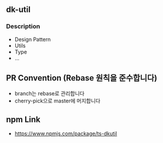 ## dk-util

### Description 
- Design Pattern
- Utils
- Type
- ...

## PR Convention (Rebase 원칙을 준수합니다)
- branch는 rebase로 관리합니다
- cherry-pick으로 master에 머지합니다

## npm Link
- https://www.npmjs.com/package/ts-dkutil